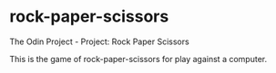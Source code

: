 # rock-paper-scissors
The Odin Project - Project: Rock Paper Scissors

This is the game of rock-paper-scissors for play against a computer.
